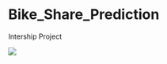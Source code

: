 # Bike_Share_Prediction
Intership Project 

[![](https://i.imgur.com/jwEZJCi.jpg])](https://youtu.be/WswH6Z0Z1-o)
